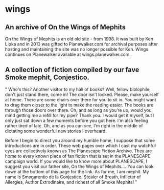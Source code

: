 # wings
An archive of On the Wings of Mephits
-------------------------------------
On the Wings of Mephits is an old old site - from 1998. It was built by Ken Lipka
and in 2013 was gifted to Planewalker.com for archival purposes after hosting and
maintaining the site was no longer possible for Ken. Wings continues on Planewalker
available at wings.planewalker.com.

A collection of fiction compiled by our fave Smoke mephit, Conjestico.
----------------------------------------------------------------------
" Who's this? Another visitor to my hall of books? Well, fellow biblophile,
don't just stand there, come in! The door isn't locked. Please, make yourself 
at home. There are some chairs over there for you to sit in. You might want 
to drag them closer to the light to make the reading easier. The books are 
through those doors over there. Oh, and as long as you're up, would you mind 
getting me a refill for my pipe? Thank you. I would get it myself, but I only 
just sat down a few moments before you got here. I'm also feeling rather tired 
of late. Oh, and as you can see, I'm right in the middle of dictating some 
wonderful new stories I overheard.

Before I begin to direct you around my humble home, I suppose that some 
introductions are in order. These web pages over which I cast my watchful eyes 
are collectively known as The Planescape Fiction Archive. They are home to 
every known piece of fan fiction that is set in the PLANESCAPE campaign world. 
If you would like to know more about PLANESCAPE, I suggest you visit our father 
site, On the Wings of Mephits.... You can look down at the bottom of this page 
for the link. As for me, I am mephit. My name is Smogarentio de la Conjestico, 
Stealer of Breath, Inflicter of Allergies, Author Extrodinaire, and richest of 
all Smoke Mephits! "
